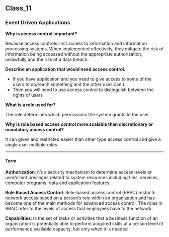 
## Class_11

### Event Driven Applications


**Why is access control important?**

Because access controls limit access to information and information processing systems. When implemented effectively, they mitigate the risk of information being accessed without the appropriate authorisation, unlawfully and the risk of a data breach.

**Describe an application that would need access control.**

- If you have application and you need to give access to some of the users to do/reach something and the other uses can't.
- Then you will need to use access control to distinguish between the rights of users

**What is a role used for?**

The role determines which permissions the system grants to the user.

**Why is role based access control more scalable than discretionary or mandatory access control?**

It can given and restricted easier than other type access control
and give a single user multiple roles 

---------------------

#### **Term**

**Authorization**: it’s a security mechanism to determine access levels or user/client privileges related to system resources including files, services, computer programs, data and application features.
    

**Role Based Access Control**: Role-based access control (RBAC) restricts network access based on a person’s role within an organization and has become one of the main methods for advanced access control. The roles in RBAC refer to the levels of access that employees have to the network.


**Capabilities**: is the set of tasks or activities that a business function of an organization is potentially able to perform acquired skills at a certain level of performance available capacity, but only when it is needed


